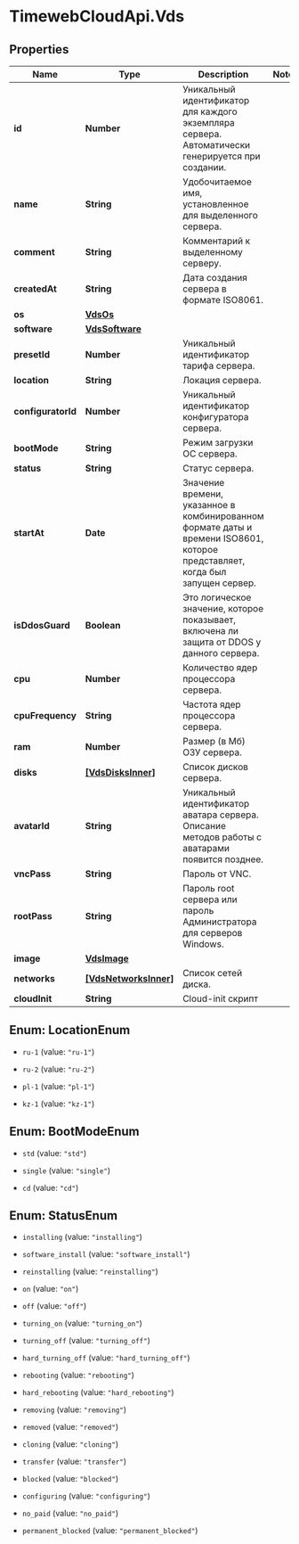 # TimewebCloudApi.Vds

## Properties

Name | Type | Description | Notes
------------ | ------------- | ------------- | -------------
**id** | **Number** | Уникальный идентификатор для каждого экземпляра сервера. Автоматически генерируется при создании. | 
**name** | **String** | Удобочитаемое имя, установленное для выделенного сервера. | 
**comment** | **String** | Комментарий к выделенному серверу. | 
**createdAt** | **String** | Дата создания сервера в формате ISO8061. | 
**os** | [**VdsOs**](VdsOs.md) |  | 
**software** | [**VdsSoftware**](VdsSoftware.md) |  | 
**presetId** | **Number** | Уникальный идентификатор тарифа сервера. | 
**location** | **String** | Локация сервера. | 
**configuratorId** | **Number** | Уникальный идентификатор конфигуратора сервера. | 
**bootMode** | **String** | Режим загрузки ОС сервера. | 
**status** | **String** | Статус сервера. | 
**startAt** | **Date** | Значение времени, указанное в комбинированном формате даты и времени ISO8601, которое представляет, когда был запущен сервер. | 
**isDdosGuard** | **Boolean** | Это логическое значение, которое показывает, включена ли защита от DDOS у данного сервера. | 
**cpu** | **Number** | Количество ядер процессора сервера. | 
**cpuFrequency** | **String** | Частота ядер процессора сервера. | 
**ram** | **Number** | Размер (в Мб) ОЗУ сервера. | 
**disks** | [**[VdsDisksInner]**](VdsDisksInner.md) | Список дисков сервера. | 
**avatarId** | **String** | Уникальный идентификатор аватара сервера. Описание методов работы с аватарами появится позднее. | 
**vncPass** | **String** | Пароль от VNC. | 
**rootPass** | **String** | Пароль root сервера или пароль Администратора для серверов Windows. | 
**image** | [**VdsImage**](VdsImage.md) |  | 
**networks** | [**[VdsNetworksInner]**](VdsNetworksInner.md) | Список сетей диска. | 
**cloudInit** | **String** | Cloud-init скрипт | 



## Enum: LocationEnum


* `ru-1` (value: `"ru-1"`)

* `ru-2` (value: `"ru-2"`)

* `pl-1` (value: `"pl-1"`)

* `kz-1` (value: `"kz-1"`)





## Enum: BootModeEnum


* `std` (value: `"std"`)

* `single` (value: `"single"`)

* `cd` (value: `"cd"`)





## Enum: StatusEnum


* `installing` (value: `"installing"`)

* `software_install` (value: `"software_install"`)

* `reinstalling` (value: `"reinstalling"`)

* `on` (value: `"on"`)

* `off` (value: `"off"`)

* `turning_on` (value: `"turning_on"`)

* `turning_off` (value: `"turning_off"`)

* `hard_turning_off` (value: `"hard_turning_off"`)

* `rebooting` (value: `"rebooting"`)

* `hard_rebooting` (value: `"hard_rebooting"`)

* `removing` (value: `"removing"`)

* `removed` (value: `"removed"`)

* `cloning` (value: `"cloning"`)

* `transfer` (value: `"transfer"`)

* `blocked` (value: `"blocked"`)

* `configuring` (value: `"configuring"`)

* `no_paid` (value: `"no_paid"`)

* `permanent_blocked` (value: `"permanent_blocked"`)




